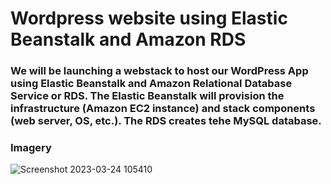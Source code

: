 # Wordpress website using Elastic Beanstalk and Amazon RDS

### We will be launching a webstack to host our WordPress App using Elastic Beanstalk and Amazon Relational Database Service or RDS. The Elastic Beanstalk will provision the infrastructure (Amazon EC2 instance) and stack components (web server, OS, etc.). The RDS creates tehe MySQL database.

### Imagery

![Screenshot 2023-03-24 105410](https://user-images.githubusercontent.com/108555140/227589408-db63bccf-fdc2-4169-89e7-7e28da88033d.png)
